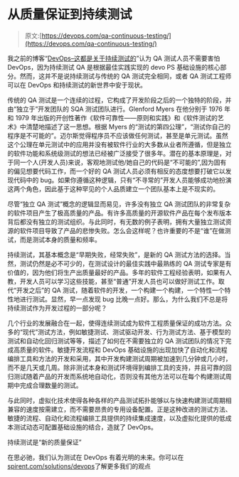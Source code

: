 # 从质量保证到持续测试

> 原文:[https://devops.com/qa-continuous-testing/](https://devops.com/qa-continuous-testing/)

我之前的博客“[DevOps–这都是关于持续测试的](%20https://devops.com/blogs/devops-continuous-testing/)”认为 QA 测试人员不需要害怕 DevOps，因为持续测试 QA 是根据最佳实践实现的 devo PS 基础设施的核心部分。然而，这并不是说持续测试与传统的 QA 测试完全相同，或者 QA 测试工程师可以在 DevOps 和持续测试的新世界中安于现状。

传统的 QA 测试是一个连续的过程，它构成了开发阶段之后的一个独特的阶段，并由“独立于”开发团队的 SQA 测试团队进行。Glenford Myers 在他分别于 1976 年和 1979 年出版的开创性著作《软件可靠性——原则和实践》和《软件测试的艺术》中清楚地描述了这一思想。根据 Myers 的“测试的第四公理”，“测试你自己的程序是不可能的”。迈尔斯觉得程序员不应该做任何测试，甚至是单元测试。虽然这个公理在单元测试中的应用并没有被软件行业的大多数从业者所遵循，但是独立的软件功能和系统级测试的想法已经被广泛接受了很多年。潜在的基本原理是，对于同一个人(开发人员)来说，客观地测试他/她自己的代码是“不可能的”,因为固有的偏见想要代码工作，而一个好的 QA 测试人员必须有相反的态度想要打破它以发现代码中的 bug。如果你遵循这种逻辑，只有“不寻常的”开发人员能够成功地扮演这两个角色，因此基于这种罕见的个人品质建立一个团队基本上是不现实的。

尽管“独立 QA 测试”概念的逻辑显而易见，许多没有独立 QA 测试团队的非常复杂的软件项目产生了极高质量的产品。有许多高质量的开源软件产品在每个发布版本背后都没有独立的测试组织。与此同时，有无数的例子表明，拥有大量独立测试资源的软件项目导致了产品的悲惨失败。怎么会这样呢？也许重要的不是“谁”在做测试，而是测试本身的质量和频率。

持续测试，其基本概念是“早期失败，经常失败”，是新的 QA 测试方法的选择。当然，测试仍然是必不可少的，在测试设计的最佳实践中最熟练的 QA 测试专家是有价值的，因为他们将生产出质量最好的产品。多年的软件工程经验表明，如果有人教，开发人员可以学习这些技能，甚至“普通”开发人员也可以做好测试工作。取代“开发之后”的 QA 测试，随着软件的开发，一个构建一个构建，一个特性一个特性地进行测试。显然，早一点发现 bug 比晚一点好。那么，为什么我们不总是将持续测试作为开发过程的一部分呢？

几个行业的发展融合在一起，使得连续测试成为软件工程质量保证的成功方法。众多的“现代”测试方法，例如敏捷测试、测试驱动开发、行为测试方法、基于模型的测试和自动化回归测试等等，描述了如何在不需要独立的 QA 测试团队的情况下完成高质量的软件。敏捷开发流程和 DevOps 基础设施的出现加快了自动化和流程编排工具和方法的开发和采用，其中开发构建测试周期被加速到几分钟或几小时，而不是几天或几周。除非测试本身和测试环境得到编排工具的支持，并且可靠的回归测试随着产品的开发而系统地自动化，否则没有其他方法可以在每个构建测试周期中完成合理数量的测试。

与此同时，虚拟化技术使得各种各样的产品测试拓扑能够以与快速构建测试周期相兼容的速度按需建立，而不需要昂贵的专用设备配置。正是这种改进的测试方法、敏捷的流程、自动化和流程编排工具提供的持续集成速度，以及虚拟化提供的低成本测试动态可配置基础设施的结合，造就了 DevOps。

持续测试是“新的质量保证”

在思必驰，我们认为测试在 DevOps 有着光明的未来。你可以在[spirent.com/solutions/devops](http://www.spirent.com/solutions/devops)了解更多我们的观点